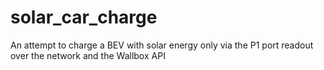 # solar_car_charge
An attempt to charge a BEV with solar energy only via the P1 port readout over the network and the Wallbox API
